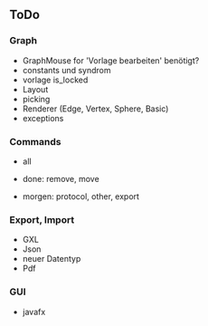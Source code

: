 ## ToDo 
### Graph
- GraphMouse for 'Vorlage bearbeiten' benötigt?
- constants und syndrom
- vorlage is_locked
- Layout
- picking
- Renderer (Edge, Vertex, Sphere, Basic)
- exceptions


### Commands 
- all

- done: remove, move

- morgen: protocol, other, export

### Export, Import
- GXL
- Json
- neuer Datentyp
- Pdf 

### GUI
- javafx
